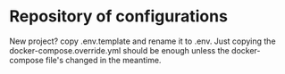# Repository of configurations

New project? copy .env.template and rename it to .env. 
Just copying the docker-compose.override.yml should be enough unless the docker-compose file's changed in the meantime.